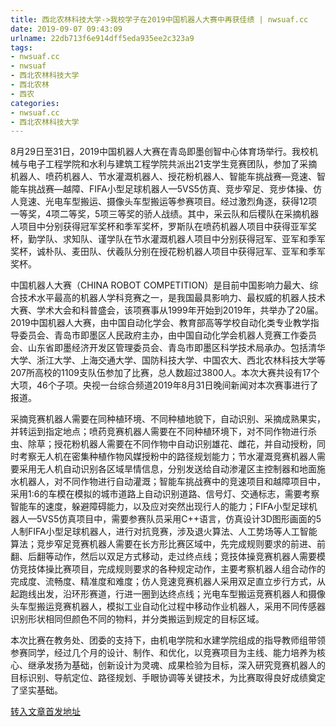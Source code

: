 ```yaml
---
title: 西北农林科技大学->我校学子在2019中国机器人大赛中再获佳绩 | nwsuaf.cc
date: 2019-09-07 09:43:09
urlname: 22db713f6e914dff5eda935ee2c323a9
tags: 
- nwsuaf.cc
- nwsuaf
- 西北农林科技大学
- 西北农林
- 西农
categories:
- nwsuaf.cc
- 西北农林科技大学
---
```



8月29日至31日，2019中国机器人大赛在青岛即墨创智中心体育场举行。我校机械与电子工程学院和水利与建筑工程学院共派出21支学生竞赛团队，参加了采摘机器人、喷药机器人、节水灌溉机器人、授花粉机器人、智能车挑战赛—竞速、智能车挑战赛—越障、FIFA小型足球机器人—5VS5仿真、竞步窄足、竞步体操、仿人竞速、光电车型搬运、摄像头车型搬运等参赛项目。经过激烈角逐，获得12项一等奖，4项二等奖，5项三等奖的骄人战绩。其中，采云队和后稷队在采摘机器人项目中分别获得冠军奖杯和季军奖杯，罗斯队在喷药机器人项目中获得亚军奖杯，勤学队、求知队、谨学队在节水灌溉机器人项目中分别获得冠军、亚军和季军奖杯，诚朴队、麦田队、伏羲队分别在授花粉机器人项目中获得冠军、亚军和季军奖杯。

中国机器人大赛（CHINA ROBOT COMPETITION）是目前中国影响力最大、综合技术水平最高的机器人学科竞赛之一，是我国最具影响力、最权威的机器人技术大赛、学术大会和科普盛会，该项赛事从1999年开始到2019年，共举办了20届。2019中国机器人大赛，由中国自动化学会、教育部高等学校自动化类专业教学指导委员会、青岛市即墨区人民政府主办，由中国自动化学会机器人竞赛工作委员会、山东省即墨经济开发区管理委员会、青岛市即墨区科学技术局承办。包括清华大学、浙江大学、上海交通大学、国防科技大学、中国农大、西北农林科技大学等207所高校的1109支队伍参加了比赛，总人数超过3800人。本次大赛共设有17个大项，46个子项。央视一台综合频道2019年8月31日晚间新闻对本次赛事进行了报道。

采摘竞赛机器人需要在同种植环境、不同种植地貌下，自动识别、采摘成熟果实，并转运到指定地点；喷药竞赛机器人需要在不同种植环境下，对不同作物进行杀虫、除草；授花粉机器人需要在不同作物中自动识别雄花、雌花，并自动授粉，同时考察无人机在密集种植作物风媒授粉中的路径规划能力；节水灌溉竞赛机器人需要采用无人机自动识别各区域旱情信息，分别发送给自动渗灌区主控制器和地面施水机器人，对不同作物进行自动灌溉；智能车挑战赛中的竞速项目和越障项目中，采用1:6的车模在模拟的城市道路上自动识别道路、信号灯、交通标志，需要考察智能车的速度，躲避障碍能力，以及应对突然出现行人的能力；FIFA小型足球机器人—5VS5仿真项目中，需要参赛队员采用C++语言，仿真设计3D图形画面的5人制FIFA小型足球机器人，进行对抗竞赛，涉及退火算法、人工势场等人工智能算法；竞步窄足竞赛机器人需要在长方形比赛区域中，先完成规则要求的前进、前翻、后翻等动作，然后以双足方式移动，走过终点线；竞技体操竞赛机器人需要模仿竞技体操比赛项目，完成规则要求的各种规定动作，主要考察机器人组合动作的完成度、流畅度、精准度和难度；仿人竞速竞赛机器人采用双足直立步行方式，从起跑线出发，沿环形赛道，行进一圈到达终点线；光电车型搬运竞赛机器人和摄像头车型搬运竞赛机器人，模拟工业自动化过程中移动作业机器人，采用不同传感器识别形状相同但颜色不同的物料，并分类搬运到规定的目标区域。

本次比赛在教务处、团委的支持下，由机电学院和水建学院组成的指导教师组带领参赛同学，经过几个月的设计、制作、和优化，以竞赛项目为主线、能力培养为核心、继承发扬为基础，创新设计为灵魂、成果检验为目标，深入研究竞赛机器人的目标识别、导航定位、路径规划、手眼协调等关键技术，为比赛取得良好成绩奠定了坚实基础。





[转入文章首发地址](https://news.nwsuaf.edu.cn/xnxw/91576.htm)